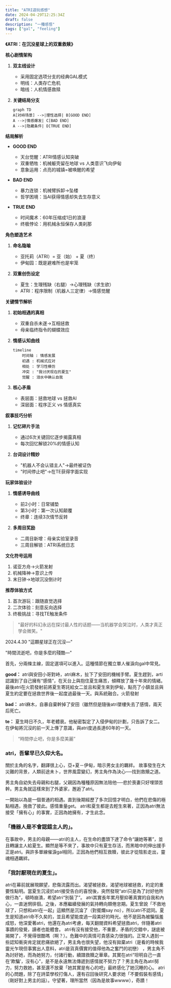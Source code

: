 ```yaml
---
title: "ATRI遊玩感想"
date: 2024-04-29T12:25:34Z
draft: false
description: "一種感悟"
tags: ["gal", "feeling"]
---
```


**《ATRI：在沉没星球上的双重救赎》**

**核心剧情架构**
1. **双主线设计**
   - 采用固定选项分支的经典GAL模式
   - 明线：人类存亡危机
   - 暗线：人机情感救赎

2. **关键结局分支**
   ```mermaid
   graph TD
   A[对峙场景] -->|理性选择| B[GOOD END]
   A -->|情感爆发| C[BAD END]
   A -->|隐藏条件| D[TRUE END]
   ```

**结局解析**
- **GOOD END**
  - 天台觉醒：ATRI情感认知突破
  - 双重牺牲：机械躯壳留在地球 vs 人类意识飞向伊甸
  - 意象运用：点亮的城镇=被唤醒的希望

- **BAD END**
  - 暴力连锁：机械臂拆卸→坠楼
  - 哲学困境：当AI获得情感却失去生存意义

- **TRUE END**
  - 时间魔术：60年压缩成1日的浪漫
  - 终极悖论：用机械永恒保存人类刹那

**角色塑造艺术**
1. **命名隐喻**
   - 亚托莉（ATRI）= 亚（始） + 夏（终）
   - 伊甸园：既是避难所也是牢笼

2. **双重创伤设定**
   - 夏生：生理残缺（右腿）→心理残缺（求生欲）
   - ATRI：程序限制（机器人三定律）→情感觉醒

**关键情节解析**
1. **初始相遇的真相**
   - 双重自杀未遂→互相拯救
   - 母亲临终指令的蝴蝶效应

2. **情感认知曲线**
   ```mermaid
   timeline
       时间轴 : 情感发展
       初遇 : 机械式应对
       相处 : 学习性模仿
       冲突 : "我讨厌现在的夏生"
       觉醒 : 泪水中确认自我
   ```

3. **核心矛盾**
   - 表层面：拯救地球 vs 拯救AI
   - 深层面：程序正义 vs 情感真实

**叙事技巧分析**
1. **记忆碎片手法**
   - 通过6次关键回忆逐步揭露真相
   - 每次回忆解锁20%的情感认知

2. **台词设计精妙**
   - "机器人不会认错主人"→最终被证伪
   - "时间停止吧"→在TE获得字面实现

**玩家体验设计**
1. **情感诱导曲线**
   - 前2小时：日常铺垫
   - 第3小时：第一次认知颠覆
   - 终章：连续3次情节反转

2. **多周目奖励**
   - 二周目新增：母亲实验室录音
   - 三周目解锁：ATRI系统日志

**文化符号运用**
1. 诺亚方舟→火箭发射
2. 机械降神→意识上传
3. 末日钟→地球沉没倒计时

**推荐体验方式**
1. 首次游玩：跟随直觉选择
2. 二次体验：刻意反向选择
3. 终极挑战：寻找TE触发条件

> "最好的科幻永远在探讨最人性的话题——当机器学会哭泣时，人类才真正学会微笑。"



2024.4.30
"這顆星球正在沉沒—"

"時間流逝吧，你是多麼的殘酷—"

首先，分兩條主線，固定選項可以進入。這種情節在獨立單人催淚向gal中常見。

**good：**
atri與安田小哥對峙，atri麻木，扯下了安田的機械手臂。夏生趕到，arti認識到了自己擁有“感情”，在天台上與抱住夏生痛苦，傾釋放了幾十年來的情緒。最後atri在火箭發射前將夏生寄託給女二並且和夏生來到伊甸，點亮了小鎮並且與夏生約定要在拯救世界後一起度過最後一天。與系統融合。火箭發射

**bad：**
atri麻木，自暴自棄幹掉了安田（雖然但是隨後atri墜樓失去了感情，兩天后死亡。

**te：**
夏生時日不久，年老體衰。他秘密製定了入侵伊甸的計劃，只告訴了女二。在伊甸將沉沒的前一天上傳了意識，與atri度過長達60年的一天。

> “時間停止吧，你是多麼美麗”

### atri，吾輩早已久仰大名。
關於主角的名字，翻譯很上心，亞+夏－伊甸，暗示男女主的羈絆。
故事發生在大災難的背景，人類前途未卜，世界風雲變幻，男主角作為決心──找到救贖之道。

男主角自幼失去母親和右腿，父親因為種種原因無法陪他──悲於喪妻只好埋頭苦幹。男主角就這樣來到了外婆家，邂逅了atri。

一開始以為是一個普通的相遇。直到後期經歷了多次回憶才明白，他們在悲傷的極點相遇，挽救了彼此。感情重量get。 atri和夏生都是去輕生來著，正因為atri無法接受「擁有心」的事實，正因為她擁有，才生此念。

### 「機器人是不會認錯主人的」。
在事故中，男主的母親——atri的主人，在生命的盡頭下達了命令“讓她等著”，並且轉讓主人給夏生。顯然是等不來了，事故中只有夏生存活，而黑暗中的伸出援手正是atri。與許多單線催淚gal相同，正因為他們相互救贖，彼此才從陰影走出，靈魂相遇羈絆。

### 「我討厭現在的夏生」。
atri在幕前就展現願望，悲傷流露而出。渴望被拯救，渴望地球被拯救，約定的重要性點明。當夏生沉浸於atri接受告白的喜悅後，突然發現“atri只是為了討好他所做行為”，頓時崩潰，希望atri“別裝了”。 atri其實長年累月壓抑著真實的自我和內心，一直迷惘徘徊。之後，本應繼續發展的氣持轉向類倦怠期。夏生曾說「不救地球了，只想和atri在一起」這顯然是沉淪了（對擺爛say no），所以atri不認同。夏生是知道atri命不久矣的，並且希望能度過一段美好的時光。他不是因為被騙惱羞成怒，他深愛著atri，他還在為atri考慮，每天翻閱資料希望拯救atri，伴隨著atri事蹟的發覺，讀者也能體會。 atri有沒有接受他，不重要，矛盾的交錯中，謎底被揭開了，不覺得很酷嗎（啊？）。危難中的真情可貴感染力很強的。正常人遇到一些認知衝突肯定就悲痛欲絕了，男主角也很失望，他沒有拋棄atri（是看的時候我靈光乍現但事實出人意料，atri是貨真價實的值得他為之奮鬥的初戀） ，男主角不為討好她，而為她努力，付諸行動，續譜救贖之華章。其實在atri“坦明自己一直在‘欺騙’，沒有心”，是不是永遠無法傳遞到感情就不努力了？男主角在為atri努力，努力救她，甚至還不放棄「她其實是有心的吧」最終感化了她沉睡的心。 atri的心問題，除了在詩菜學校打傷人，還有召回後研究人要求她「不要假裝有感情」（剛好對上男主的話）。守望著，理所當然（因為是故事wwww），奇蹟！

